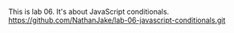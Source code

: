 This is lab 06.
It's about JavaScript conditionals.
https://github.com/NathanJake/lab-06-javascript-conditionals.git